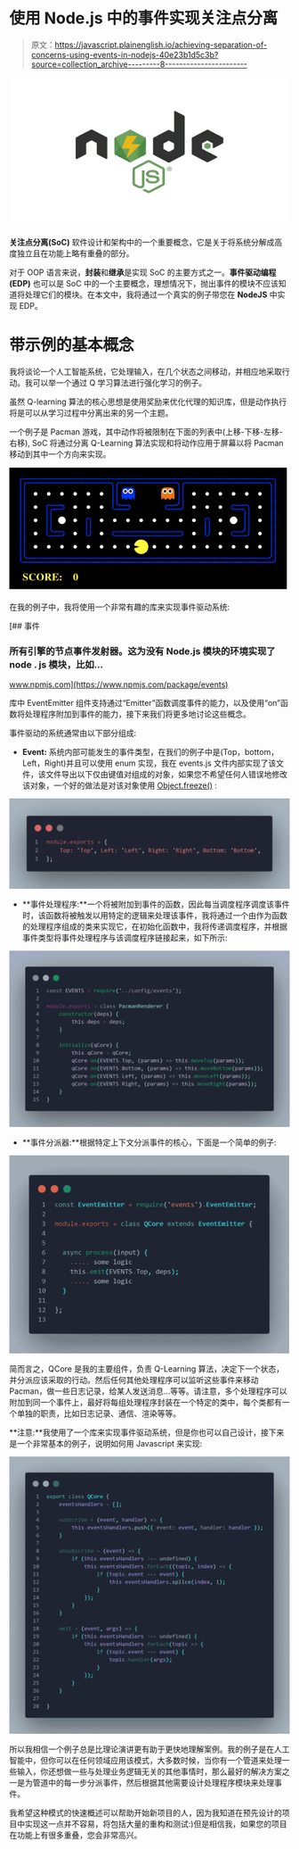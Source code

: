 # 使用 Node.js 中的事件实现关注点分离

> 原文：<https://javascript.plainenglish.io/achieving-separation-of-concerns-using-events-in-nodejs-40e23b1d5c3b?source=collection_archive---------8----------------------->

![](img/f7b5169121b3058c9d2c883b573c708d.png)

**关注点分离(SoC)** 软件设计和架构中的一个重要概念，它是关于将系统分解成高度独立且在功能上略有重叠的部分。

对于 OOP 语言来说，**封装**和**继承**是实现 SoC 的主要方式之一。**事件驱动编程(EDP)** 也可以是 SoC 中的一个主要概念，理想情况下，抛出事件的模块不应该知道将处理它们的模块。在本文中，我将通过一个真实的例子带您在 **NodeJS** 中实现 EDP。

# 带示例的基本概念

我将谈论一个人工智能系统，它处理输入，在几个状态之间移动，并相应地采取行动。我可以举一个通过 Q 学习算法进行强化学习的例子。

虽然 Q-learning 算法的核心思想是使用奖励来优化代理的知识库，但是动作执行将是可以从学习过程中分离出来的另一个主题。

一个例子是 Pacman 游戏，其中动作将被限制在下面的列表中(上移-下移-左移-右移), SoC 将通过分离 Q-Learning 算法实现和将动作应用于屏幕以将 Pacman 移动到其中一个方向来实现。

![](img/ba7f6b045a1b9e9309772695595f5202.png)

在我的例子中，我将使用一个非常有趣的库来实现事件驱动系统:

[](https://www.npmjs.com/package/events) [## 事件

### 所有引擎的节点事件发射器。这为没有 Node.js 模块的环境实现了 node . js 模块，比如…

www.npmjs.com](https://www.npmjs.com/package/events) 

库中 EventEmitter 组件支持通过“Emitter”函数调度事件的能力，以及使用“on”函数将处理程序附加到事件的能力，接下来我们将更多地讨论这些概念。

事件驱动的系统通常由以下部分组成:

*   **Event:** 系统内部可能发生的事件类型，在我们的例子中是(Top，bottom，Left，Right)并且可以使用 enum 实现，我在 events.js 文件内部实现了该文件，该文件导出以下仅由键值对组成的对象，如果您不希望任何人错误地修改该对象，一个好的做法是对该对象使用 [Object.freeze()](https://developer.mozilla.org/en-US/docs/Web/JavaScript/Reference/Global_Objects/Object/freeze) :

![](img/66ff6e39c1dfdd672531c09d9b78e1ce.png)

*   **事件处理程序:**一个将被附加到事件的函数，因此每当调度程序调度该事件时，该函数将被触发以用特定的逻辑来处理该事件，我将通过一个由作为函数的处理程序组成的类来实现它，在初始化函数中，我将传递调度程序，并根据事件类型将事件处理程序与该调度程序链接起来，如下所示:

![](img/fb0e7a6c3085179fabbcc29b62227c1a.png)

*   **事件分派器:**根据特定上下文分派事件的核心，下面是一个简单的例子:

![](img/33fecffdd2bbde1cee8147db1117890c.png)

简而言之，QCore 是我的主要组件，负责 Q-Learning 算法，决定下一个状态，并分派应该采取的行动。然后任何其他处理程序可以监听这些事件来移动 Pacman，做一些日志记录，给某人发送消息…等等。请注意，多个处理程序可以附加到同一个事件上，最好将每组处理程序封装在一个特定的类中，每个类都有一个单独的职责，比如日志记录、通信、渲染等等。

**注意:**我使用了一个库来实现事件驱动系统，但是你也可以自己设计，接下来是一个非常基本的例子，说明如何用 Javascript 来实现:

![](img/c02aa1d79f2994551d5a16e4d95a4722.png)

所以我相信一个例子总是比理论演讲更有助于更快地理解案例。我的例子是在人工智能中，但你可以在任何领域应用该模式，大多数时候，当你有一个管道来处理一些输入，你还想做一些与处理业务逻辑无关的其他事情时，那么最好的解决方案之一是为管道中的每一步分派事件，然后根据其他需要设计处理程序模块来处理事件。

我希望这种模式的快速概述可以帮助开始新项目的人，因为我知道在预先设计的项目中实现这一点并不容易，将包括大量的重构和测试:)但是相信我，如果您的项目在功能上有很多重叠，您会非常高兴。